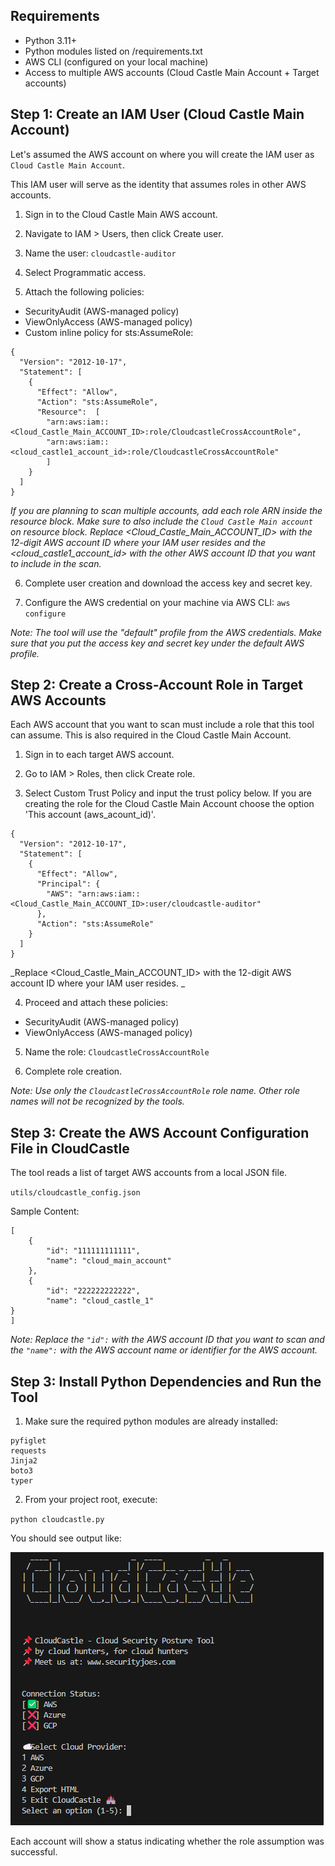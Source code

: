 ## Requirements

- Python 3.11+
- Python modules listed on /requirements.txt
- AWS CLI (configured on your local machine)
- Access to multiple AWS accounts (Cloud Castle Main Account + Target accounts)

## Step 1: Create an IAM User (Cloud Castle Main Account)

Let's assumed the AWS account on where you will create the IAM user as `Cloud Castle Main Account`.

This IAM user will serve as the identity that assumes roles in other AWS accounts.

1. Sign in to the Cloud Castle Main AWS account.

2. Navigate to IAM > Users, then click Create user.

3. Name the user: `cloudcastle-auditor`

4. Select Programmatic access.

5. Attach the following policies:

- SecurityAudit (AWS-managed policy)
- ViewOnlyAccess (AWS-managed policy)
- Custom inline policy for sts:AssumeRole:

```
{
  "Version": "2012-10-17",
  "Statement": [
    {
      "Effect": "Allow",
      "Action": "sts:AssumeRole",
      "Resource":  [
        "arn:aws:iam::<Cloud_Castle_Main_ACCOUNT_ID>:role/CloudcastleCrossAccountRole",
        "arn:aws:iam::<cloud_castle1_account_id>:role/CloudcastleCrossAccountRole"
        ]
    }
  ]
}
```

_If you are planning to scan multiple accounts, add each role ARN inside the resource block. Make sure to also include the `Cloud Castle Main account` on resource block._
_Replace <Cloud_Castle_Main_ACCOUNT_ID> with the 12-digit AWS account ID where your IAM user resides and the <cloud_castle1_account_id> with the other AWS account ID that you want to include in the scan._

6. Complete user creation and download the access key and secret key.

7. Configure the AWS credential on your machine via AWS CLI: `aws configure`

_Note:_ _The tool will use the "default" profile from the AWS credentials. Make sure that you put the access key and secret key under the default AWS profile._

## Step 2: Create a Cross-Account Role in Target AWS Accounts

Each AWS account that you want to scan must include a role that this tool can assume. This is also required in the Cloud Castle Main Account.

1. Sign in to each target AWS account.

2. Go to IAM > Roles, then click Create role.

3. Select Custom Trust Policy and input the trust policy below. If you are creating the role for the Cloud Castle Main Account choose the option 'This account (aws_acount_id)'.

```
{
  "Version": "2012-10-17",
  "Statement": [
    {
      "Effect": "Allow",
      "Principal": {
        "AWS": "arn:aws:iam::<Cloud_Castle_Main_ACCOUNT_ID>:user/cloudcastle-auditor"
      },
      "Action": "sts:AssumeRole"
    }
  ]
}
```

_Replace <Cloud_Castle_Main_ACCOUNT_ID> with the 12-digit AWS account ID where your IAM user resides. _

4. Proceed and attach these policies:

- SecurityAudit (AWS-managed policy)
- ViewOnlyAccess (AWS-managed policy)

5. Name the role: `CloudcastleCrossAccountRole`

6. Complete role creation.

_Note:_ _Use only the `CloudcastleCrossAccountRole` role name. Other role names will not be recognized by the tools._

## Step 3: Create the AWS Account Configuration File in CloudCastle

The tool reads a list of target AWS accounts from a local JSON file.

`utils/cloudcastle_config.json`

Sample Content:

```
[
    {
        "id": "111111111111",
        "name": "cloud_main_account"
    },
    {
        "id": "222222222222",
        "name": "cloud_castle_1"
}
]
```

_Note:_ _Replace the `"id":` with the AWS account ID that you want to scan and the `"name":` with the AWS account name or identifier for the AWS account._

## Step 3: Install Python Dependencies and Run the Tool

1. Make sure the required python modules are already installed:

```
pyfiglet
requests
Jinja2
boto3
typer
```

2. From your project root, execute:

`python cloudcastle.py`

You should see output like:

![cliusage](https://raw.githubusercontent.com/securityjoes/CloudCastle/main/images/cloudcastle_usage.png)

Each account will show a status indicating whether the role assumption was successful.
